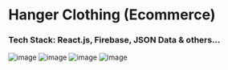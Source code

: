 <h1>Hanger Clothing (Ecommerce)</h1>

<h3>Tech Stack: React.js, Firebase, JSON Data & others... </h3>

![image](https://github.com/user-attachments/assets/a33bf162-bbb3-4e8a-8246-d2c9e7e1bd49)
![image](https://github.com/user-attachments/assets/5dde78c5-cdc0-4288-835d-352043af1859)
![image](https://github.com/user-attachments/assets/fbec3d3e-2595-4807-93dc-f7df83707b1d)
![image](https://github.com/user-attachments/assets/f968b6a6-3531-47b5-bf97-d6245f798fec)

